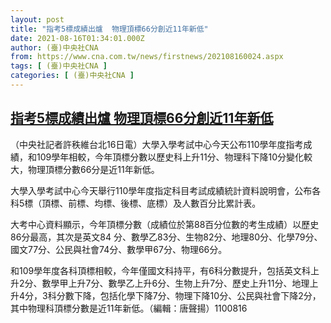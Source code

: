 ```yaml
---
layout: post
title: "指考5標成績出爐  物理頂標66分創近11年新低"
date: 2021-08-16T01:34:01.000Z
author: (臺)中央社CNA
from: https://www.cna.com.tw/news/firstnews/202108160024.aspx
tags: [ (臺)中央社CNA ]
categories: [ (臺)中央社CNA ]
---
```

<!--1629077641000-->
[指考5標成績出爐  物理頂標66分創近11年新低](https://www.cna.com.tw/news/firstnews/202108160024.aspx)
------

<div>
<div></div><div class="paragraph"><p>（中央社記者許秩維台北16日電）大學入學考試中心今天公布110學年度指考成績，和109學年相較，今年頂標分數以歷史科上升11分、物理科下降10分變化較大，物理頂標分數66分是近11年新低。</p><p>大學入學考試中心今天舉行110學年度指定科目考試成績統計資料說明會，公布各科5標（頂標、前標、均標、後標、底標）及人數百分比累計表。</p><p>大考中心資料顯示，今年頂標分數（成績位於第88百分位數的考生成績）以歷史86分最高，其次是英文84 分、數學乙83分、生物82分、地理80分、化學79分、國文77分、公民與社會74分、數學甲67分、物理66分。</p><p>和109學年度各科頂標相較，今年僅國文科持平，有6科分數提升，包括英文科上升2分、數學甲上升7分、數學乙上升6分、生物上升7分、歷史上升11分、地理上升4分，3科分數下降，包括化學下降7分、物理下降10分、公民與社會下降2分，其中物理科頂標分數是近11年新低。（編輯：唐聲揚）1100816</p></div>
</div>
